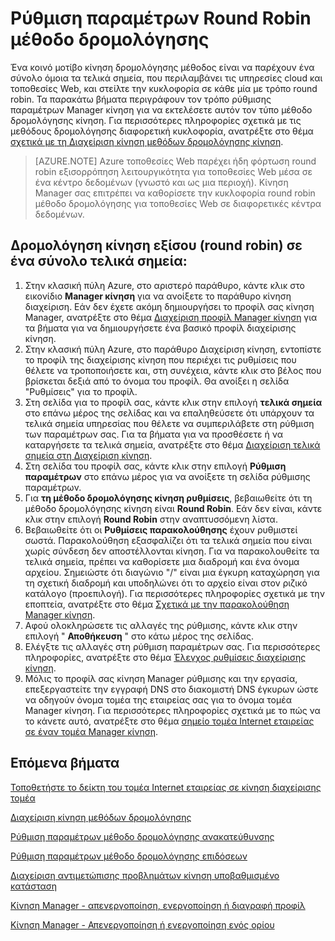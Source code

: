 <properties
   pageTitle="Ρύθμιση παραμέτρων Manager κίνηση round robin κίνηση μέθοδο δρομολόγησης | Microsoft Azure"
   description="Σε αυτό το άρθρο θα σας βοηθήσει να ρυθμίσετε τις παραμέτρους εξισορρόπησης για τα τελικά σημεία σας κίνηση Manager φόρτου round robin."
   services="traffic-manager"
   documentationCenter=""
   authors="sdwheeler"
   manager="carmonm"
   editor="tysonn" />
<tags
   ms.service="traffic-manager"
   ms.devlang="na"
   ms.topic="article"
   ms.tgt_pltfrm="na"
   ms.workload="infrastructure-services"
   ms.date="10/18/2016"
   ms.author="sewhee" />
<!-- repub for nofollow -->

# <a name="configure-round-robin-routing-method"></a>Ρύθμιση παραμέτρων Round Robin μέθοδο δρομολόγησης

Ένα κοινό μοτίβο κίνηση δρομολόγησης μέθοδος είναι να παρέχουν ένα σύνολο όμοια τα τελικά σημεία, που περιλαμβάνει τις υπηρεσίες cloud και τοποθεσίες Web, και στείλτε την κυκλοφορία σε κάθε μία με τρόπο round robin. Τα παρακάτω βήματα περιγράφουν τον τρόπο ρύθμισης παραμέτρων Manager κίνηση για να εκτελέσετε αυτόν τον τύπο μέθοδο δρομολόγησης κίνηση. Για περισσότερες πληροφορίες σχετικά με τις μεθόδους δρομολόγησης διαφορετική κυκλοφορία, ανατρέξτε στο θέμα [σχετικά με τη Διαχείριση κίνηση μεθόδων δρομολόγησης κίνηση](traffic-manager-routing-methods.md).

>[AZURE.NOTE] Azure τοποθεσίες Web παρέχει ήδη φόρτωση round robin εξισορρόπηση λειτουργικότητα για τοποθεσίες Web μέσα σε ένα κέντρο δεδομένων (γνωστό και ως μια περιοχή). Κίνηση Manager σας επιτρέπει να καθορίσετε την κυκλοφορία round robin μέθοδο δρομολόγησης για τοποθεσίες Web σε διαφορετικές κέντρα δεδομένων.

## <a name="routing-traffic-equally-round-robin-across-a-set-of-endpoints"></a>Δρομολόγηση κίνηση εξίσου (round robin) σε ένα σύνολο τελικά σημεία:

1. Στην κλασική πύλη Azure, στο αριστερό παράθυρο, κάντε κλικ στο εικονίδιο **Manager κίνηση** για να ανοίξετε το παράθυρο κίνηση διαχείριση. Εάν δεν έχετε ακόμη δημιουργήσει το προφίλ σας κίνηση Manager, ανατρέξτε στο θέμα [Διαχείριση προφίλ Manager κίνηση](traffic-manager-manage-profiles.md) για τα βήματα για να δημιουργήσετε ένα βασικό προφίλ διαχείρισης κίνηση.
2. Στην κλασική πύλη Azure, στο παράθυρο Διαχείριση κίνηση, εντοπίστε το προφίλ της διαχείρισης κίνηση που περιέχει τις ρυθμίσεις που θέλετε να τροποποιήσετε και, στη συνέχεια, κάντε κλικ στο βέλος που βρίσκεται δεξιά από το όνομα του προφίλ. Θα ανοίξει η σελίδα "Ρυθμίσεις" για το προφίλ.
3. Στη σελίδα για το προφίλ σας, κάντε κλικ στην επιλογή **τελικά σημεία** στο επάνω μέρος της σελίδας και να επαληθεύσετε ότι υπάρχουν τα τελικά σημεία υπηρεσίας που θέλετε να συμπεριλάβετε στη ρύθμιση των παραμέτρων σας. Για τα βήματα για να προσθέσετε ή να καταργήσετε τα τελικά σημεία, ανατρέξτε στο θέμα [Διαχείριση τελικά σημεία στη Διαχείριση κίνηση](traffic-manager-endpoints.md).
4. Στη σελίδα του προφίλ σας, κάντε κλικ στην επιλογή **Ρύθμιση παραμέτρων** στο επάνω μέρος για να ανοίξετε τη σελίδα ρύθμισης παραμέτρων.
5. Για **τη μέθοδο δρομολόγησης κίνηση ρυθμίσεις**, βεβαιωθείτε ότι τη μέθοδο δρομολόγησης κίνηση είναι **Round Robin**. Εάν δεν είναι, κάντε κλικ στην επιλογή **Round Robin** στην αναπτυσσόμενη λίστα.
6. Βεβαιωθείτε ότι οι **Ρυθμίσεις παρακολούθησης** έχουν ρυθμιστεί σωστά. Παρακολούθηση εξασφαλίζει ότι τα τελικά σημεία που είναι χωρίς σύνδεση δεν αποστέλλονται κίνηση. Για να παρακολουθείτε τα τελικά σημεία, πρέπει να καθορίσετε μια διαδρομή και ένα όνομα αρχείου. Σημειώστε ότι διαγώνιο "/" είναι μια έγκυρη καταχώρηση για τη σχετική διαδρομή και υποδηλώνει ότι το αρχείο είναι στον ριζικό κατάλογο (προεπιλογή). Για περισσότερες πληροφορίες σχετικά με την εποπτεία, ανατρέξτε στο θέμα [Σχετικά με την παρακολούθηση Manager κίνηση](traffic-manager-monitoring.md).
7. Αφού ολοκληρώσετε τις αλλαγές της ρύθμισης, κάντε κλικ στην επιλογή " **Αποθήκευση** " στο κάτω μέρος της σελίδας.
8. Ελέγξτε τις αλλαγές στη ρύθμιση παραμέτρων σας. Για περισσότερες πληροφορίες, ανατρέξτε στο θέμα [Έλεγχος ρυθμίσεις διαχείρισης κίνηση](traffic-manager-testing-settings.md).
9. Μόλις το προφίλ σας κίνηση Manager ρύθμισης και την εργασία, επεξεργαστείτε την εγγραφή DNS στο διακομιστή DNS έγκυρων ώστε να οδηγούν όνομα τομέα της εταιρείας σας για το όνομα τομέα Manager κίνηση. Για περισσότερες πληροφορίες σχετικά με το πώς να το κάνετε αυτό, ανατρέξτε στο θέμα [σημείο τομέα Internet εταιρείας σε έναν τομέα Manager κίνηση](traffic-manager-point-internet-domain.md).

## <a name="next-steps"></a>Επόμενα βήματα


[Τοποθετήστε το δείκτη του τομέα Internet εταιρείας σε κίνηση διαχείρισης τομέα](traffic-manager-point-internet-domain.md)

[Διαχείριση κίνηση μεθόδων δρομολόγησης](traffic-manager-routing-methods.md)

[Ρύθμιση παραμέτρων μέθοδο δρομολόγησης ανακατεύθυνσης](traffic-manager-configure-failover-routing-method.md)

[Ρύθμιση παραμέτρων μέθοδο δρομολόγησης επιδόσεων](traffic-manager-configure-performance-routing-method.md)

[Διαχείριση αντιμετώπισης προβλημάτων κίνηση υποβαθμισμένο κατάσταση](traffic-manager-troubleshooting-degraded.md)

[Κίνηση Manager - απενεργοποίηση, ενεργοποίηση ή διαγραφή προφίλ](disable-enable-or-delete-a-profile.md)

[Κίνηση Manager - Απενεργοποίηση ή ενεργοποίηση ενός ορίου](disable-or-enable-an-endpoint.md)

